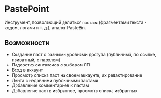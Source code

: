 # PastePoint
Инструмент, позволяющий делиться `пастами` (фрагментами текста - кодом, логами и т. д.), аналог PasteBin.

## Возможности
- Создание паст с разными уровнями доступа (публичный, по ссылке, приватный, с паролем)
- Подсветка синтаксиса с выбором ЯП
- Вход в аккаунт
- Просмотр списка паст на своем аккаунте, их редактирование
- Лента с недавними публичными пастами
- Добавление комментариев к пастам
- Добавление паст в избранное, просмотр списка избранных
